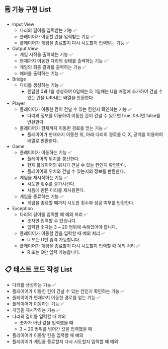 ## 🗒️ **기능 구현 List**

- Input View
    - 다리의 길이를 입력받는 기능 ✅
    - 플레이어가 이동할 칸을 입력받는 기능 ✅
    - 플레이어가 게임을 종료할지 다시 시도할지 입력받는 기능 ✅
- Output View
    - 게임 시작을 출력하는 기능 ✅
    - 현재까지 이동한 다리의 상태를 출력하는 기능 ✅
    - 게임의 최종 결과를 출력하는 기능 ✅
    - 에러를 출력하는 기능 ✅
- Bridge
    - 다리를 생성하는 기능 ✅
        - 랜덤한 0과 1을 생성하여 0일때는 D, 1일때는 U을 배열에 추가하여 건널 수 있는 칸을 나타내는 배열을 반환한다.
- Player
    - 플레이어가 이동한 칸이 건널 수 있는 칸인지 확인하는 기능 ✅
        - 다리의 정보를 이용하여 이동한 칸이 건널 수 있으면 true, 아니면 false를 반환한다.
    - 플레이어가 현재까지 이동한 경로를 얻는 기능 ✅
        - 플레이어가 현재까지 이동한 위, 아래 다리의 경로를 O, X, 공백을 이용하여 배열로 반환한다.
- Game
    - 플레이어가 이동하는 기능 ✅
        - 플레이어의 위치를 갱신한다.
        - 현재 플레이어의 위치가 건널 수 있는 칸인지 확인한다.
        - 플레이어의 위치와 건널 수 있는지의 정보를 반환한다.
    - 게임을 재시작하는 기능 ✅
        - 시도한 횟수를 증가시킨다.
        - 처음에 만든 다리를 재사용한다.
    - 게임을 종료하는 기능 ✅
        - 게임을 종료할 때까지 시도한 횟수와 성공 여부를 반환한다.
- Exception
    - 다리의 길이를 입력할 때 예외 처리 ✅
        - 숫자만 입력할 수 있습니다.
        - 입력한 숫자는 3 ~ 20 범위에 속해있어야 합니다.
    - 플레이어가 이동할 칸을 입력할 때 예외 처리 ✅
        - U 또는 D만 입력 가능합니다.
    - 플레이어가 게임을 종료할지 다시 시도할지 입력할 때 예외 처리 ✅
        - R 또는 Q만 입력 가능합니다.

## 📋 **테스트 코드 작성 List**

- 다리를 생성하는 기능 ✅
- 플레이어가 이동한 칸이 건널 수 있는 칸인지 확인하는 기능 ✅
- 플레이어가 현재까지 이동한 경로를 얻는 기능 ✅
- 플레이어가 이동하는 기능 ✅
- 게임을 재시작하는 기능 ✅
- 다리의 길이를 입력할 때 예외
    - 숫자가 아닌 값을 입력했을 때
    - 3 ~ 20 범위를 넘어간 값을 입력했을 때
- 플레이어가 이동할 칸을 입력할 때 예외
- 플레이어가 게임을 종료할지 다시 시도할지 입력할 때 예외